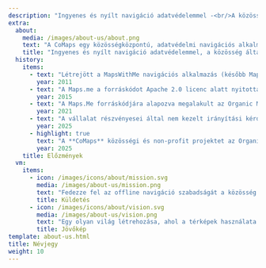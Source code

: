```yaml
---
description: "Ingyenes és nyílt navigáció adatvédelemmel -<br/>A közösség által létrehozva"
extra:
  about:
    media: /images/about-us/about.png
    text: "A CoMaps egy közösségközpontú, adatvédelmi navigációs alkalmazás utazók – autósok, túrázók és kerékpárosok – számára. A világ minden tájáról származó közreműködők által létrehozott, közösségi alapú OpenStreetMap adatokat használja. Adatvédelmi navigációt kínál – nem azonosítja az embereket és nem gyűjt adatokat. A CoMaps funkciói aktív internetkapcsolat nélkül is működnek, így offline navigációra is alkalmas városi vagy távoli helyeken, ahol nincs mobilhálózati lefedettség. A CoMaps egy nyílt forráskódú projekt, amelynek elsődleges célja a közösség fejlesztése."
    title: "Ingyenes és nyílt navigáció adatvédelemmel, a közösség által létrehozva"
  history:
    items:
      - text: "Létrejött a MapsWithMe navigációs alkalmazás (később Maps.me lett a neve)."
        year: 2011
      - text: "A Maps.me a forráskódot Apache 2.0 licenc alatt nyitotta meg."
        year: 2015
      - text: "A Maps.Me forráskódjára alapozva megalakult az Organic Maps projekt és vállalat."
        year: 2021
      - text: "A vállalat részvényesei által nem kezelt irányítási kérdések és közösségi aggályok hónapokig hátráltatták az Organic Maps fejlesztését."
        year: 2025
      - highlight: true
        text: "A **CoMaps** közösségi és non-profit projektet az Organic Maps korábbi munkatársai alapították, az Organic Maps forráskódjára alapozva."
        year: 2025
    title: Előzmények
  vm:
    items:
      - icon: /images/icons/about/mission.svg
        media: /images/about-us/mission.png
        text: "Fedezze fel az offline navigáció szabadságát a közösség által támogatott, adatvédelemre fókuszáló térképekkel, amelyek autósok, túrázók és kerékpárosok számára készültek."
        title: Küldetés
      - icon: /images/icons/about/vision.svg
        media: /images/about-us/vision.png
        text: "Egy olyan világ létrehozása, ahol a térképek használata ingyenes, és az alapértelmezett adatvédelem a legfontosabb szempont a bolygón."
        title: Jövőkép
template: about-us.html
title: Névjegy
weight: 10
---
```

